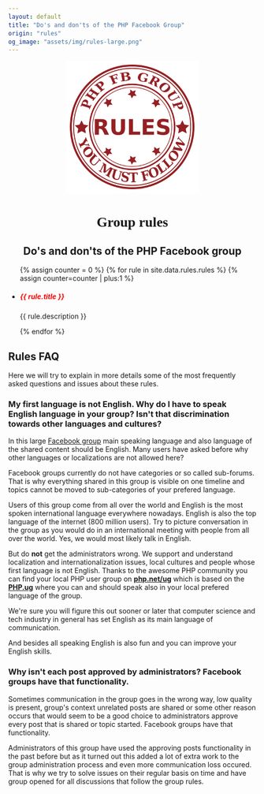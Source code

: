 ```yaml
---
layout: default
title: "Do's and don'ts of the PHP Facebook Group"
origin: "rules"
og_image: "assets/img/rules-large.png"
---
```


<div style="text-align:center;">
    <img src="/assets/img/rules.png" alt="PHP Facebook Group Rules">
</div>

<h1 style="font-family:Audiowide;text-align:center">Group rules</h1>

<h2 style="text-align: center">Do's and don'ts of the PHP Facebook group</h2>

<ul class="rules">
{% assign counter = 0 %}
{% for rule in site.data.rules.rules %}
    {% assign counter=counter | plus:1 %}
    <li id="rule-{{ counter }}">
        <h5 style="color:red"><i class="fa fa-circle-thin"></i> {{ rule.title }}</h5>
        <p>{{ rule.description }}</p>
    </li>
{% endfor %}
</ul>

<h2>Rules FAQ</h2>

Here we will try to explain in more details some of the most frequently asked questions and issues about these rules.

<h3 id="faq-1">My first language is not English. Why do I have to speak English language in your group? Isn't that discrimination towards other languages and cultures?</h3>

In this large [Facebook group](https://facebook.com/groups/2204685680) main speaking language and also language of the shared content
should be English. Many users have asked before why other languages or localizations are not allowed here?

Facebook groups currently do not have categories or so called sub-forums. That is why everything shared in this group is visible on
one timeline and topics cannot be moved to sub-categories of your prefered language.

Users of this group come from all over the world and English is the most spoken international language everywhere nowadays. English is also
the top language of the internet (800 million users). Try to picture conversation in the group as you would do in an international meeting
with people from all over the world. Yes, we would most likely talk in English.

But do **not** get the administrators wrong. We support and understand localization and internationalization issues, local cultures and people
whose first language is not English. Thanks to the awesome PHP community you can find your local PHP user group on **[php.net/ug](http://php.net/ug.php)**
which is based on the **[PHP.ug](http://php.ug)** where you can and should speak also in your local prefered language of the group.

We're sure you will figure this out sooner or later that computer science and tech industry in general has set English as its main language
of communication.

And besides all speaking English is also fun and you can improve your English skills.

<h3 id="faq-2">Why isn't each post approved by administrators? Facebook groups have that functionality.</h3>

Sometimes communication in the group goes in the wrong way, low quality is present,
group's context unrelated posts are shared or some other reason occurs that would
seem to be a good choice to administrators approve every post that is shared or
topic started. Facebook groups have that functionality.

Administrators of this group have used the approving posts functionality in the
past before but as it turned out this added a lot of extra work to the
group administration process and even more communication loss occured. That
is why we try to solve issues on their regular basis on time and have
group opened for all discussions that follow the group rules.
